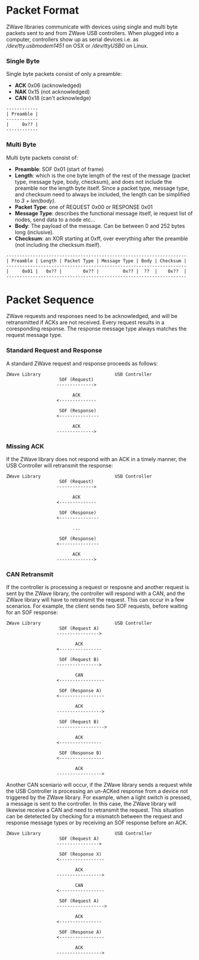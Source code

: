 # Packet Format

ZWave libraries communicate with devices using single and multi byte packets sent to and from ZWave USB controllers. When plugged into a computer, controllers show up as serial devices i.e. as */dev/tty.usbmodem1451* on OSX or */dev/ttyUSB0* on Linux.

### Single Byte

Single byte packets consist of only a preamble:

* **ACK** 0x06 (acknowledged)
* **NAK** 0x15 (not acknowledged)
* **CAN** 0x18 (can't acknowledge)

```
------------
| Preamble |
------------
|     0x?? |
------------
```

### Multi Byte

Multi byte packets consist of:

* **Preamble**: SOF 0x01 (start of frame)
* **Length**: which is the one byte length of the rest of the message (packet type, message type, body, checksum), and does not include the preamble nor the length byte itself. Since a packet type, message type, and checksum need to always be included, the length can be simplified to *3 + len(body)*.
* **Packet Type**: one of REQUEST 0x00 or RESPONSE 0x01
* **Message Type**: describes the functional message itself, ie request list of nodes, send data to a node etc...
* **Body**: The payload of the message. Can be between 0 and 252 bytes long (inclusive).
* **Checksum**: an XOR starting at 0xff, over everything after the preamble (not including the checksum itself).

```
--------------------------------------------------------------------
| Preamble | Length | Packet Type | Message Type | Body | Checksum |
--------------------------------------------------------------------
|     0x01 |   0x?? |        0x?? |         0x?? |  ??  |    0x??  |
--------------------------------------------------------------------
```

# Packet Sequence

ZWave requests and responses need to be acknowledged, and will be retransmitted if ACKs are not received. Every request results in a coresponding response. The response message type always matches the request message type.

### Standard Request and Response

A standard ZWave request and response proceeds as follows:

    ZWave Library                            USB Controller
                        SOF (Request)
                       -------------->

                             ACK
                       <--------------

                        SOF (Response)
                       <---------------

                             ACK
                       -------------->

### Missing ACK

If the ZWave library does not respond with an ACK in a timely manner, the USB Controller will retransmit the response:

    ZWave Library                            USB Controller
                        SOF (Request)
                       -------------->

                             ACK
                       <--------------

                        SOF (Response)
                       <---------------

                             ...

                        SOF (Response)
                       <---------------

                             ACK
                       -------------->

### CAN Retransmit

If the controller is processing a request or resposne and another request is sent by the ZWave library, the controller will respond with a CAN, and the ZWave library will have to retransmit the request. This can occur in a few scenarios. For example, the client sends two SOF requests, before waiting for an SOF response:

    ZWave Library                            USB Controller
                        SOF (Request A)
                       ---------------->

                              ACK
                       <----------------

                        SOF (Request B)
                       ---------------->

                              CAN
                       <-----------------

                        SOF (Response A)
                       <-----------------

                              ACK
                       ----------------->

                        SOF (Request B)
                       ------------------>

                              ACK
                       <----------------

                        SOF (Response B)
                       <-----------------

                              ACK
                       ----------------->

Another CAN sceniario will occur, if the ZWave library sends a request while the USB Controller is processing an un-ACKed response from a device not triggered by the ZWave library. For example, when a light switch is pressed, a message is sent to the controller. In this case, the ZWave library will likewise receive a CAN and need to retransmit the request. This situation can be detetected by checking for a mismatch between the request and response message types or by receiving an SOF response before an ACK.

    ZWave Library                            USB Controller
                        SOF (Request A)
                       ---------------->

                        SOF (Response X)
                       <-----------------

                              ACK
                       ----------------->

                              CAN
                       <-----------------

                        SOF (Request A)
                       ------------------>

                              ACK
                       <----------------

                        SOF (Response A)
                       <-----------------

                              ACK
                       ----------------->
